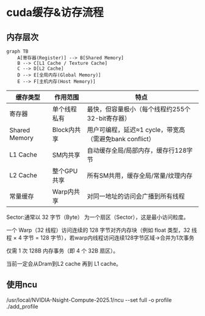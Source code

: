 # cuda缓存&访存流程

## 内存层次
```
graph TB
    A[寄存器(Register)] --> B[Shared Memory]
    B --> C[L1 Cache / Texture Cache]
    C --> D[L2 Cache]
    D --> E[全局内存(Global Memory)]
    E --> F[主机内存(Host Memory)]
```


| 缓存类型      | 作用范围          | 特点                                                                 |
|---------------|-------------------|----------------------------------------------------------------------|
| 寄存器        | 单个线程私有      | 最快，但容量极小（每个线程约255个32-bit寄存器）                     |
| Shared Memory | Block内共享       | 用户可编程，延迟≈1 cycle，带宽高（需避免bank conflict）             |
| L1 Cache      | SM内共享          | 自动缓存全局/局部内存，缓存行128字节                                |
| L2 Cache      | 整个GPU共享       | 所有SM共用，缓存全局/常量/纹理内存                                  |
| 常量缓存      | Warp内共享        | 对同一地址的访问会广播到所有线程                                    |






Sector:通常以 32 字节（Byte） 为一个扇区（Sector），这是最小访问粒度。

一个 Warp（32 线程）访问连续的 128 字节对齐内存块（例如 float 类型，32 线程 × 4 字节 = 128 字节），若warp内线程访问连续128字节区域→合并为1次事务

仅需 1 次 128B 内存事务（即 4 个 32B 扇区）。

当前一定会从Dram到L2 cache 再到 L1 cache。



## 使用ncu
/usr/local/NVIDIA-Nsight-Compute-2025.1/ncu --set full -o profile ./add_profile